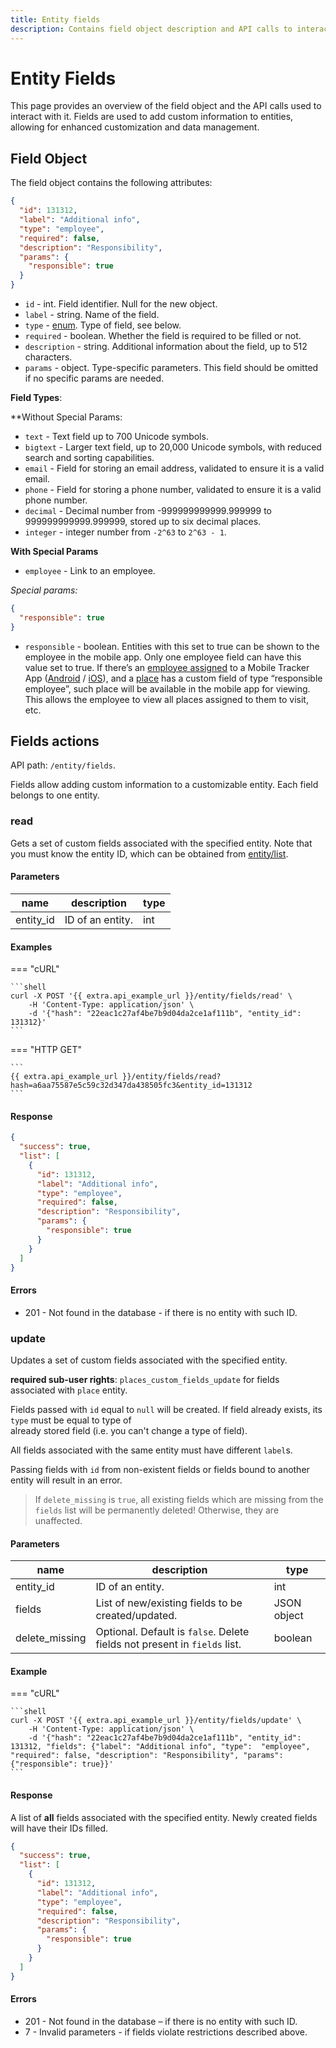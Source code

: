 ```yaml
---
title: Entity fields
description: Contains field object description and API calls to interact with it.
---
```


# Entity Fields

This page provides an overview of the field object and the API calls used to interact with it. Fields are used to add custom information to entities, allowing for enhanced customization and data management.

## Field Object

The field object contains the following attributes:

```json
{
  "id": 131312,
  "label": "Additional info",
  "type": "employee",
  "required": false,
  "description": "Responsibility",
  "params": {
    "responsible": true
  }
}
```

* `id` - int. Field identifier. Null for the new object.
* `label` - string. Name of the field.
* `type` - [enum](broken-reference). Type of field, see below.
* `required` - boolean. Whether the field is required to be filled or not.
* `description` - string. Additional information about the field, up to 512 characters.
* `params` - object. Type-specific parameters. This field should be omitted if no specific params are needed.

**Field Types**:

\*\*Without Special Params:

* `text` - Text field up to 700 Unicode symbols.
* `bigtext` - Larger text field, up to 20,000 Unicode symbols, with reduced search and sorting capabilities.
* `email` - Field for storing an email address, validated to ensure it is a valid email.
* `phone` - Field for storing a phone number, validated to ensure it is a valid phone number.
* `decimal` - Decimal number from -999999999999.999999 to 999999999999.999999, stored up to six decimal places.
* `integer` - integer number from `-2^63` to `2^63 - 1`.

**With Special Params**

* `employee` - Link to an employee.

_Special params:_

```json
{
  "responsible": true
}
```

* `responsible` - boolean. Entities with this set to true can be shown to the employee in the mobile app. Only one employee field can have this value set to true. If there’s an [employee assigned](../tracker/employee.md#assign) to a Mobile Tracker App ([Android](https://play.google.com/store/apps/details?id=com.navixy.xgps.tracker\&hl=ru) / [iOS](https://apps.apple.com/us/app/x-gps-tracker/id802887190)), and a [place](../map/place/work-with-poi.md) has a custom field of type “responsible employee”, such place will be available in the mobile app for viewing. This allows the employee to view all places assigned to them to visit, etc.

## Fields actions

API path: `/entity/fields`.

Fields allow adding custom information to a customizable entity. Each field belongs to one entity.

### read

Gets a set of custom fields associated with the specified entity. Note that you must know the entity ID, which can be obtained from [entity/list](index.md#list).

#### Parameters

| name       | description      | type |
| ---------- | ---------------- | ---- |
| entity\_id | ID of an entity. | int  |

#### Examples

\=== "cURL"

````
```shell
curl -X POST '{{ extra.api_example_url }}/entity/fields/read' \
    -H 'Content-Type: application/json' \
    -d '{"hash": "22eac1c27af4be7b9d04da2ce1af111b", "entity_id": 131312}'
```
````

\=== "HTTP GET"

````
```
{{ extra.api_example_url }}/entity/fields/read?hash=a6aa75587e5c59c32d347da438505fc3&entity_id=131312
```
````

#### Response

```json
{
  "success": true,
  "list": [
    {
      "id": 131312,
      "label": "Additional info",
      "type": "employee",
      "required": false,
      "description": "Responsibility",
      "params": {
        "responsible": true
      }
    }
  ]
}
```

#### Errors

* 201 - Not found in the database - if there is no entity with such ID.

### update

Updates a set of custom fields associated with the specified entity.

**required sub-user rights**: `places_custom_fields_update` for fields associated with `place` entity.

Fields passed with `id` equal to `null` will be created. If field already exists, its `type` must be equal to type of\
already stored field (i.e. you can't change a type of field).

All fields associated with the same entity must have different `label`s.

Passing fields with `id` from non-existent fields or fields bound to another entity will result in an error.

> If `delete_missing` is `true`, all existing fields which are missing from the `fields` list will be permanently deleted! Otherwise, they are unaffected.

#### Parameters

| name            | description                                                               | type        |
| --------------- | ------------------------------------------------------------------------- | ----------- |
| entity\_id      | ID of an entity.                                                          | int         |
| fields          | List of new/existing fields to be created/updated.                        | JSON object |
| delete\_missing | Optional. Default is `false`. Delete fields not present in `fields` list. | boolean     |

#### Example

\=== "cURL"

````
```shell
curl -X POST '{{ extra.api_example_url }}/entity/fields/update' \
    -H 'Content-Type: application/json' \
    -d '{"hash": "22eac1c27af4be7b9d04da2ce1af111b", "entity_id": 131312, "fields": {"label": "Additional info", "type":  "employee", "required": false, "description": "Responsibility", "params": {"responsible": true}}'
```
````

#### Response

A list of **all** fields associated with the specified entity. Newly created fields will have their IDs filled.

```json
{
  "success": true,
  "list": [
    {
      "id": 131312,
      "label": "Additional info",
      "type": "employee",
      "required": false,
      "description": "Responsibility",
      "params": {
        "responsible": true
      }
    }
  ]
}
```

#### Errors

* 201 - Not found in the database – if there is no entity with such ID.
* 7 - Invalid parameters - if fields violate restrictions described above.
